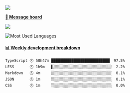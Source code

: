 [![](https://count.getloli.com/get/@SmaIIstars.github.readme)](https://count.getloli.com/)


[**💬 Message board**](https://chat.getloli.com/room/@SmaIIstars.github)

[![](https://chat.getloli.com/room/@SmaIIstars.github/svg?width=600&height=100&limit=20&theme=light&fontSize=14)](https://chat.getloli.com/room/@SmaIIstars.github)


![Most Used Languages](https://github-readme-stats.vercel.app/api/top-langs/?username=SmaIIstars&theme=dark&layout=compact)

<!-- waka-box start -->
#### <a href="https://gist.github.com/e31f5e1b7a15ee54e2fc8fca68aa5e2b" target="_blank">📊 Weekly development breakdown</a>
```text
TypeScript 🕓 50h47m ██████████████████████████▎ 97.5%
LESS       🕓 1h9m   ▌░░░░░░░░░░░░░░░░░░░░░░░░░░  2.2%
Markdown   🕓 4m     ░░░░░░░░░░░░░░░░░░░░░░░░░░░  0.1%
JSON       🕓 1m     ░░░░░░░░░░░░░░░░░░░░░░░░░░░  0.1%
CSS        🕓 1m     ░░░░░░░░░░░░░░░░░░░░░░░░░░░  0.0%
```
<!-- Powered by https://github.com/YouEclipse/waka-box-go . -->
<!-- waka-box end -->
